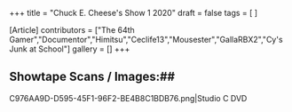 +++
title = "Chuck E. Cheese's Show 1 2020"
draft = false
tags = [ ]

[Article]
contributors = ["The 64th Gamer","Documentor","Himitsu","Ceclife13","Mousester","GallaRBX2","Cy's Junk at School"]
gallery = []
+++
## Showtape Scans / Images:## 
<gallery>
C976AA9D-D595-45F1-96F2-BE4B8C1BDB76.png|Studio C DVD
</gallery>